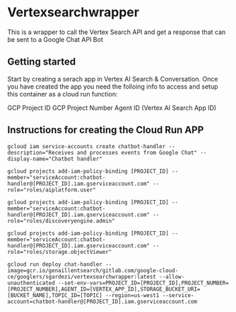 # Vertexsearchwrapper

This is a wrapper to call the Vertex Search API and get a response that can be sent to a Google Chat API Bot

## Getting started

Start by creating a serach app in Vertex AI Search & Conversation. Once you have created the app you need the folloing
info to access and setup this container as a cloud run function:

GCP Project ID
GCP Project Number
Agent ID (Vertex AI Search App ID)


## Instructions for creating the Cloud Run APP
```
gcloud iam service-accounts create chatbot-handler --description="Receives and processes events from Google Chat" --display-name="Chatbot handler"
```
```
gcloud projects add-iam-policy-binding [PROJECT_ID] --member="serviceAccount:chatbot-handler@[PROJECT_ID].iam.gserviceaccount.com" --role="roles/aiplatform.user"

gcloud projects add-iam-policy-binding [PROJECT_ID] --member="serviceAccount:chatbot-handler@[PROJECT_ID].iam.gserviceaccount.com" --role="roles/discoveryengine.admin"

gcloud projects add-iam-policy-binding [PROJECT_ID] --member="serviceAccount:chatbot-handler@[PROJECT_ID].iam.gserviceaccount.com" --role="roles/storage.objectViewer"
```
```
gcloud run deploy chat-handler --image=gcr.io/genaillentsearch/gitlab.com/google-cloud-ce/googlers/sgardezi/vertexsearchwrapper:latest --allow-unauthenticated --set-env-vars=PROJECT_ID=[PROJECT_ID],PROJECT_NUMBER=[PROJECT_NUMBER],AGENT_ID=[VERTEX_APP_ID],STORAGE_BUCKET_URI=[BUCKET_NAME],TOPIC_ID=[TOPIC] --region=us-west1 --service-account=chatbot-handler@[PROJECT_ID].iam.gserviceaccount.com
```
